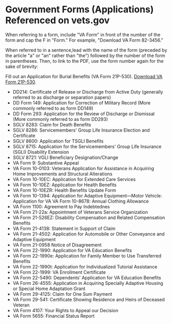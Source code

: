 # Government Forms (Applications) Referenced on vets.gov

When referring to a form, include "VA Form" in front of the number of the form and cap the F in "Form." For example, "Download VA Form 82-3456."

When referred to in a sentence,lead with the name of the form (preceded by the article "a" or "an" rather than "the") followed by the number of the form in parentheses. Then, to link to the PDF, use the form number again for the sake of brevity:

Fill out an Application for Burial Benefits (VA Form 21P-530). [Download VA Form 21P-530](https://www.vba.va.gov/pubs/forms/VBA-21P-530-ARE.pdf).

- DD214: Certificate of Release or Discharge from Active Duty (generally referred to as discharge or separation papers)
- DD Form 149: Application for Correction of Military Record (More commonly referred to as form DD149)
- DD Form 293: Application for the Review of Discharge or Dismissal (More commonly referred to as form DD293)
- SGLV 8283: Claim for Death Benefits
- SGLV 8286: Servicemembers' Group Life Insurance Election and Certificate
- SGLV 8600: Application for TSGLI Benefits
- SGLV 8715: Application for the Servicemembers' Group Life Insurance (SGLI) Disability Extension
- SGLV 8721: VGLI Beneficiary Designation/Change
- VA Form 9: Substantive Appeal
- VA Form 10-0103: Veterans Application for Assistance in Acquiring Home Improvements and Structural Alterations
- VA Form 10-10EC: Application for Extended Care Services
- VA Form 10-10EZ: Application for Health Benefits
- VA Form 10-10EZR: Health Benefits Update Form
- VA Form 10-1394: Application for Adaptive Equipment—Motor Vehicle: Application for VA VA Form 10-8678: Annual Clothing Allowance
- VA Form 1100: Agreement to Pay Indebtednes
- VA Form 21-22a: Appointment of Veterans Service Organization
- VA Form 21-526EZ: Disability Compensation and Related Compensation Benefits
- VA Form 21-4138: Statement in Support of Claim
- VA Form 21-4502: Application for Automobile or Other Conveyance and Adaptive Equipment
- VA Form 21-0958 Notice of Disagreement
- VA Form 22-1990: Application for VA Education Benefits
- VA Form 22-1990e: Application for Family Member to Use Transferred Benefits
- VA Form 22-1990t: Application for Individualized Tutorial Assistance
- VA Form 22-1999: VA Enrollment Certificate
- VA Form 22-5490: Dependents’ Application for VA Education Benefits
- VA Form 26-4555: Application in Acquiring Specially Adaptive Housing or Special Home Adaptation Grant
- VA Form 29-4125: Claim for One Sum Payment
- VA Form 29-541: Certificate Showing Residence and Heirs of Deceased Veteran
- VA Form 4107: Your Rights to Appeal our Decision
- VA Form 5655: Financial Status Report
